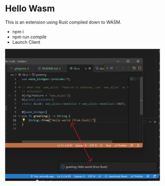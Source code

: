 # Hello Wasm

This is an extension using Rust compiled down to WASM.

- npm i
- npm run compile
- Launch Client

![](./docs/example.png)
